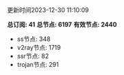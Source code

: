 更新时间2023-12-30 11:10:09

**总订阅: 41**
**总节点: 6197**
**有效节点: 2440**
- ss节点: 348
- v2ray节点: 1719
- ssr节点: 82
- trojan节点: 291

